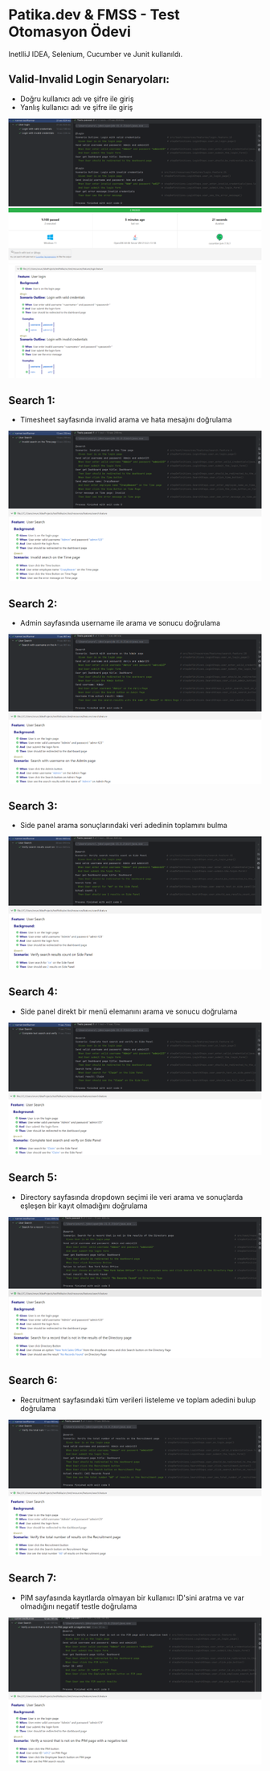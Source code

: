 # Patika.dev & FMSS - Test Otomasyon Ödevi
InetlliJ IDEA, Selenium, Cucumber ve Junit kullanıldı.

## Valid-Invalid Login Senaryoları:
- Doğru kullanıcı adı ve şifre ile giriş
- Yanlış kullanıcı adı ve şifre ile giriş

![github](screenshots/login-1.png)
![github](screenshots/login-1-2.png)
![github](screenshots/login-1-31.png)

## Search 1:
- Timesheet sayfasında invalid arama ve hata mesajını doğrulama

![github](screenshots/search-1.png)
![github](screenshots/search-1-2.png)

## Search 2:
- Admin sayfasında username ile arama ve sonucu doğrulama

![github](screenshots/search-2.png)
![github](screenshots/search-2-2.png)

## Search 3:
- Side panel arama sonuçlarındaki veri adedinin toplamını bulma 

![github](screenshots/search-3.png)
![github](screenshots/search-3-2.png)

## Search 4:
- Side panel direkt bir menü elemanını arama ve sonucu doğrulama

![github](screenshots/search-4.png)
![github](screenshots/search-4-2.png)

## Search 5:
- Directory sayfasında dropdown seçimi ile veri arama ve sonuçlarda eşleşen bir kayıt olmadığını doğrulama

![github](screenshots/search-5.png)
![github](screenshots/search-5-2.png)

## Search 6:
- Recruitment sayfasındaki tüm verileri listeleme ve toplam adedini bulup doğrulama

![github](screenshots/search-6.png)
![github](screenshots/search-6-2.png)

## Search 7:
- PIM sayfasında kayıtlarda olmayan bir kullanıcı ID'sini aratma ve var olmadığını negatif testle doğrulama 

![github](screenshots/search-7.png)
![github](screenshots/search-7-2.png)


